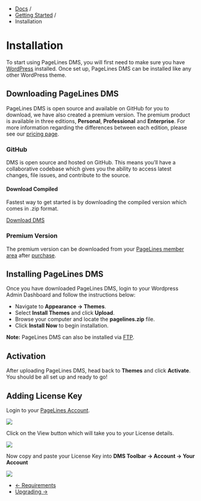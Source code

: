 <div class="row-fluid">
	<div class="span12">
		<ul class="breadcrumb">
  			<li><a href="http://docs.pagelines.com/">Docs</a> <span class="divider">/</span></li>
  			<li><a href="http://docs.pagelines.com/getting-started">Getting Started</a> <span class="divider">/</span></li>
  			<li class="active">Installation</li>
		</ul>
	</div>
</div>

# Installation #

To start using PageLines DMS, you will first need to make sure you have [WordPress](http://wordpress.org) installed. Once set up, PageLines DMS can be installed like any other WordPress theme.

## Downloading PageLines DMS ##

PageLines DMS is open source and available on GitHub for you to download, we have also created a premium version. The premium product is available in three editions, **Personal**, **Professional** and **Enterprise**. For more information regarding the differences between each edition, please see our [pricing page](http://www.pagelines.com/pricing/).

### GitHub ###

<p>DMS is open source and hosted on GitHub. This means you’ll have a collaborative codebase which gives you the ability to access latest changes, file issues, and contribute to the source.</p>

<div class="row-fluid">
	<div class="span12">
		<h4>Download Compiled</h4>
		<p>Fastest way to get started is by downloading the compiled version which comes in .zip format.</p>
		<p><a class="btn btn-default btn-primary" href="https://github.com/pagelines/DMS/archive/Free.zip" "target="_blank""><i class="icon-github-alt"></i> Download DMS</a></p>
	</div>
</div>

### Premium Version ###

The premium version can be downloaded from your [PageLines member area](https://www.pagelines.com/launchpad/member.php) after [purchase](https://www.pagelines.com/pricing/).


## Installing PageLines DMS ##

Once you have downloaded PageLines DMS, login to your Wordpress Admin Dashboard and follow the instructions below:

* Navigate to **Appearance &rarr; Themes**.
* Select **Install Themes** and click **Upload**.
* Browse your computer and locate the **pagelines.zip** file.
* Click **Install Now** to begin installation.

**Note:** PageLines DMS can also be installed via [FTP](http://codex.wordpress.org/Using_Themes#Adding_New_Themes_Manually_.28FTP.29).

## Activation ##

After uploading PageLines DMS, head back to **Themes** and click **Activate**. You should be all set up and ready to go!

## Adding License Key ##

Login to your [PageLines Account](http://www.pagelines.com/my-account/).

![](https://raw.github.com/pagelines/Docs/master/gh-pages-template/public/img/account-page.jpg)

Click on the View button which will take you to your License details.

![](https://raw.github.com/pagelines/Docs/master/gh-pages-template/public/img/license-key.jpg)

Now copy and paste your License Key into **DMS Toolbar &rarr; Account &rarr; Your Account**

![](https://raw.github.com/pagelines/Docs/master/gh-pages-template/public/img/account-info.jpg)


<div class="row-fluid">
	<div class="span12">
		<ul class="pager">
			<li class="pull-left"><a href="http://docs.pagelines.com/getting-started/system-requirements">&larr; Requirements</a></li>
  			<li class="pull-right"><a href="http://docs.pagelines.com/getting-started/upgrading">Upgrading &rarr;</i></a></li>
		</ul>
	</div>
</div>